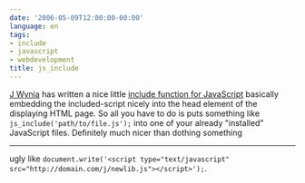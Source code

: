 ```yaml
---
date: '2006-05-09T12:00:00-00:00'
language: en
tags:
- include
- javascript
- webdevelopment
title: js_include
---
```



[J Wynia](http://www.wynia.org/wordpress/) has written a nice little [include function for JavaScript](http://www.wynia.org/wordpress/2006/05/04/javascript-includes/) basically embedding the included-script nicely into the head element of the displaying HTML page. So all you have to do is puts something like `js_include('path/to/file.js');` into one of your already "installed" JavaScript files. Definitely much nicer than dothing something

-------------------------------

ugly like `document.write('<script type="text/javascript" src="http://domain.com/j/newlib.js"></script>');`.
